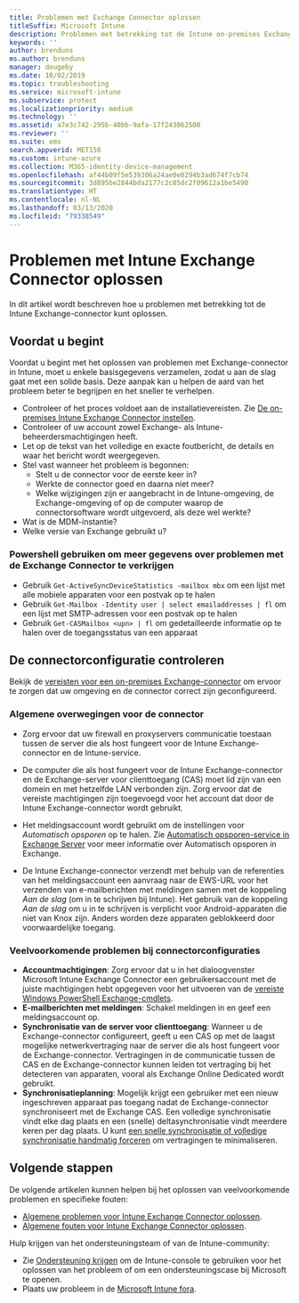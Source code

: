 ```yaml
---
title: Problemen met Exchange Connector oplossen
titleSuffix: Microsoft Intune
description: Problemen met betrekking tot de Intune on-premises Exchange-connector oplossen.
keywords: ''
author: brenduns
ms.author: brenduns
manager: dougeby
ms.date: 10/02/2019
ms.topic: troubleshooting
ms.service: microsoft-intune
ms.subservice: protect
ms.localizationpriority: medium
ms.technology: ''
ms.assetid: a7e3c742-295b-40bb-9afa-17f243062500
ms.reviewer: ''
ms.suite: ems
search.appverid: MET150
ms.custom: intune-azure
ms.collection: M365-identity-device-management
ms.openlocfilehash: af44b09f5e539306a24ae0e0294b3ad674f7cb74
ms.sourcegitcommit: 3d895be2844bda2177c2c85dc2f09612a1be5490
ms.translationtype: HT
ms.contentlocale: nl-NL
ms.lasthandoff: 03/13/2020
ms.locfileid: "79338549"
---
```

# <a name="troubleshoot-the-intune-exchange-connector"></a>Problemen met Intune Exchange Connector oplossen

In dit artikel wordt beschreven hoe u problemen met betrekking tot de Intune Exchange-connector kunt oplossen.

## <a name="before-you-start"></a>Voordat u begint

Voordat u begint met het oplossen van problemen met Exchange-connector in Intune, moet u enkele basisgegevens verzamelen, zodat u aan de slag gaat met een solide basis. Deze aanpak kan u helpen de aard van het probleem beter te begrijpen en het sneller te verhelpen.

- Controleer of het proces voldoet aan de installatievereisten. Zie [De on-premises Intune Exchange Connector instellen](exchange-connector-install.md).
- Controleer of uw account zowel Exchange- als Intune-beheerdersmachtigingen heeft.
- Let op de tekst van het volledige en exacte foutbericht, de details en waar het bericht wordt weergegeven.
- Stel vast wanneer het probleem is begonnen: 
  - Stelt u de connector voor de eerste keer in? 
  - Werkte de connector goed en daarna niet meer?
  - Welke wijzigingen zijn er aangebracht in de Intune-omgeving, de Exchange-omgeving of op de computer waarop de connectorsoftware wordt uitgevoerd, als deze wel werkte?
- Wat is de MDM-instantie?
- Welke versie van Exchange gebruikt u?

### <a name="use-powershell-to-get-more-data-on-exchange-connector-issues"></a>Powershell gebruiken om meer gegevens over problemen met de Exchange Connector te verkrijgen

- Gebruik `Get-ActiveSyncDeviceStatistics -mailbox mbx` om een lijst met alle mobiele apparaten voor een postvak op te halen
- Gebruik `Get-Mailbox -Identity user | select emailaddresses | fl` om een lijst met SMTP-adressen voor een postvak op te halen
- Gebruik `Get-CASMailbox <upn> | fl` om gedetailleerde informatie op te halen over de toegangsstatus van een apparaat

## <a name="review-the-connector-configuration"></a>De connectorconfiguratie controleren

Bekijk de [vereisten voor een on-premises Exchange-connector](exchange-connector-install.md#intune-exchange-connector-requirements) om ervoor te zorgen dat uw omgeving en de connector correct zijn geconfigureerd. 

### <a name="general-considerations-for-the-connector"></a>Algemene overwegingen voor de connector

- Zorg ervoor dat uw firewall en proxyservers communicatie toestaan tussen de server die als host fungeert voor de Intune Exchange-connector en de Intune-service.

- De computer die als host fungeert voor de Intune Exchange-connector en de Exchange-server voor clienttoegang (CAS) moet lid zijn van een domein en met hetzelfde LAN verbonden zijn. Zorg ervoor dat de vereiste machtigingen zijn toegevoegd voor het account dat door de Intune Exchange-connector wordt gebruikt.

- Het meldingsaccount wordt gebruikt om de instellingen voor *Automatisch opsporen* op te halen. Zie [Automatisch opsporen-service in Exchange Server](https://docs.microsoft.com/exchange/architecture/client-access/autodiscover?view=exchserver-2016) voor meer informatie over Automatisch opsporen in Exchange.

- De Intune Exchange-connector verzendt met behulp van de referenties van het meldingsaccount een aanvraag naar de EWS-URL voor het verzenden van e-mailberichten met meldingen samen met de koppeling *Aan de slag* (om in te schrijven bij Intune). Het gebruik van de koppeling *Aan de slag* om u in te schrijven is verplicht voor Android-apparaten die niet van Knox zijn. Anders worden deze apparaten geblokkeerd door voorwaardelijke toegang.

### <a name="common-issues-for-connector-configurations"></a>Veelvoorkomende problemen bij connectorconfiguraties

- **Accountmachtigingen**: Zorg ervoor dat u in het dialoogvenster Microsoft Intune Exchange Connector een gebruikersaccount met de juiste machtigingen hebt opgegeven voor het uitvoeren van de [vereiste Windows PowerShell Exchange-cmdlets](exchange-connector-install.md#exchange-cmdlet-requirements).
- **E-mailberichten met meldingen**: Schakel meldingen in en geef een meldingsaccount op.
- **Synchronisatie van de server voor clienttoegang**: Wanneer u de Exchange-connector configureert, geeft u een CAS op met de laagst mogelijke netwerkvertraging naar de server die als host fungeert voor de Exchange-connector. Vertragingen in de communicatie tussen de CAS en de Exchange-connector kunnen leiden tot vertraging bij het detecteren van apparaten, vooral als Exchange Online Dedicated wordt gebruikt.
- **Synchronisatieplanning**: Mogelijk krijgt een gebruiker met een nieuw ingeschreven apparaat pas toegang nadat de Exchange-connector synchroniseert met de Exchange CAS. Een volledige synchronisatie vindt elke dag plaats en een (snelle) deltasynchronisatie vindt meerdere keren per dag plaats. U kunt [een snelle synchronisatie of volledige synchronisatie handmatig forceren](exchange-connector-install.md#manually-force-a-quick-sync-or-full-sync) om vertragingen te minimaliseren.

## <a name="next-steps"></a>Volgende stappen
De volgende artikelen kunnen helpen bij het oplossen van veelvoorkomende problemen en specifieke fouten:

- [Algemene problemen voor Intune Exchange Connector oplossen](troubleshoot-exchange-connector-common-problems.md).
- [Algemene fouten voor Intune Exchange Connector oplossen](troubleshoot-exchange-connector-common-errors.md).

Hulp krijgen van het ondersteuningsteam of van de Intune-community:

- Zie [Ondersteuning krijgen](../fundamentals/get-support.md) om de Intune-console te gebruiken voor het oplossen van het probleem of om een ondersteuningscase bij Microsoft te openen. 
- Plaats uw probleem in de [Microsoft Intune fora](https://social.technet.microsoft.com/Forums/en-US/home?forum=microsoftintuneprod).  
